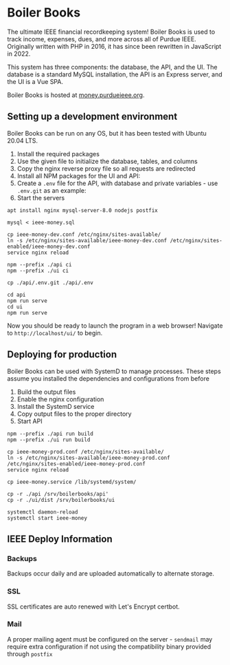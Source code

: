 # Boiler Books

The ultimate IEEE financial recordkeeping system! Boiler Books is used to track income, expenses, dues, and more across all of Purdue IEEE. Originally written with PHP in 2016, it has since been rewritten in JavaScript in 2022.

This system has three components: the database, the API, and the UI. The database is a standard MySQL installation, the API is an Express server, and the UI is a Vue SPA.

Boiler Books is hosted at [money.purdueieee.org](https://money.purdueieee.org).

## Setting up a development environment

Boiler Books can be run on any OS, but it has been tested with Ubuntu 20.04 LTS.

1. Install the required packages
2. Use the given file to initialize the database, tables, and columns
3. Copy the nginx reverse proxy file so all requests are redirected
4. Install all NPM packages for the UI and API:
5. Create a `.env` file for the API, with database and private variables - use `.env.git` as an example:
6. Start the servers

```
apt install nginx mysql-server-8.0 nodejs postfix

mysql < ieee-money.sql

cp ieee-money-dev.conf /etc/nginx/sites-available/
ln -s /etc/nginx/sites-available/ieee-money-dev.conf /etc/nginx/sites-enabled/ieee-money-dev.conf
service nginx reload

npm --prefix ./api ci
npm --prefix ./ui ci

cp ./api/.env.git ./api/.env

cd api
npm run serve
cd ui
npm run serve
```

Now you should be ready to launch the program in a web browser! Navigate to `http://localhost/ui/` to begin.

## Deploying for production

Boiler Books can be used with SystemD to manage processes. These steps assume you installed the dependencies and configurations from before

1. Build the output files
2. Enable the nginx configuration
3. Install the SystemD service
4. Copy output files to the proper directory
5. Start API

```
npm --prefix ./api run build
npm --prefix ./ui run build

cp ieee-money-prod.conf /etc/nginx/sites-available/
ln -s /etc/nginx/sites-available/ieee-money-prod.conf /etc/nginx/sites-enabled/ieee-money-prod.conf
service nginx reload

cp ieee-money.service /lib/systemd/system/

cp -r ./api /srv/boilerbooks/api'
cp -r ./ui/dist /srv/boilerbooks/ui

systemctl daemon-reload
systemctl start ieee-money
```

## IEEE Deploy Information

### Backups

Backups occur daily and are uploaded automatically to alternate storage.

### SSL

SSL certificates are auto renewed with Let's Encrypt certbot.

### Mail

A proper mailing agent must be configured on the server - `sendmail` may require extra configuration if not using the compatibility binary provided through `postfix`
